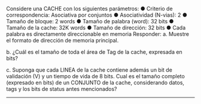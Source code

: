 Considere una CACHE con los siguientes parámetros:
● Criterio de correspondencia: Asociativa por conjuntos
● Asociatividad (N-vias): 2
● Tamaño de bloque: 2 words
● Tamaño de palabra (word): 32 bits
● Tamaño de la cache: 32K words
● Tamaño de dirección: 32 bits
● Cada palabra es directamente direccionable en memoria
Responder:
a. Muestre el formato de dirección de memoria principal.

b. ¿Cuál es el tamaño de toda el área de Tag de la cache, expresada en bits?

c. Suponga que cada LINEA de la cache contiene además un bit de validación (V) y un tiempo
de vida de 8 bits. Cual es el tamaño completo (expresado en bits) de un CONJUNTO de la
cache, considerando datos, tags y los bits de status antes mencionados?



-------------------------------------------------------------------------











